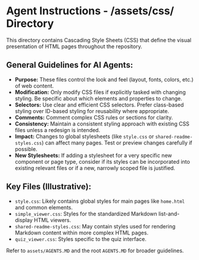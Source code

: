 # Agent Instructions - /assets/css/ Directory

This directory contains Cascading Style Sheets (CSS) that define the visual presentation of HTML pages throughout the repository.

## General Guidelines for AI Agents:

*   **Purpose:** These files control the look and feel (layout, fonts, colors, etc.) of web content.
*   **Modification:** Only modify CSS files if explicitly tasked with changing styling. Be specific about which elements and properties to change.
*   **Selectors:** Use clear and efficient CSS selectors. Prefer class-based styling over ID-based styling for reusability where appropriate.
*   **Comments:** Comment complex CSS rules or sections for clarity.
*   **Consistency:** Maintain a consistent styling approach with existing CSS files unless a redesign is intended.
*   **Impact:** Changes to global stylesheets (like `style.css` or `shared-readme-styles.css`) can affect many pages. Test or preview changes carefully if possible.
*   **New Stylesheets:** If adding a stylesheet for a very specific new component or page type, consider if its styles can be incorporated into existing relevant files or if a new, narrowly scoped file is justified.

## Key Files (Illustrative):

*   `style.css`: Likely contains global styles for main pages like `home.html` and common elements.
*   `simple_viewer.css`: Styles for the standardized Markdown list-and-display HTML viewers.
*   `shared-readme-styles.css`: May contain styles used for rendering Markdown content within more complex HTML pages.
*   `quiz_viewer.css`: Styles specific to the quiz interface.

Refer to `assets/AGENTS.MD` and the root `AGENTS.MD` for broader guidelines.
